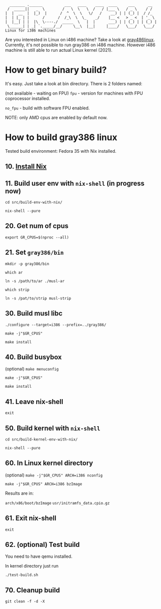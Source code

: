 ```
  _______ .______          ___   ____    ____  ____     ___      __   
 /  _____||   _  \        /   \  \   \  /   / |___ \   / _ \    / /   
|  |  __  |  |_)  |      /  ^  \  \   \/   /    __) | | (_) |  / /_   
|  | |_ | |      /      /  /_\  \  \_    _/    |__ <   > _ <  | '_ \  
|  |__| | |  |\  \----./  _____  \   |  |      ___) | | (_) | | (_) | 
 \______| | _| `._____/__/     \__\  |__|     |____/   \___/   \___/  
Linux for i386 machines
```

Are you interested in Linux on i486 machine? Take a look at [gray486linux](https://github.com/marmolak/gray486linux). Currently, it's not possible to run gray386 on i486 machine. However i486
machine is still able to run actual Linux kernel (2021).


How to get binary build?
========================
It's easy. Just take a look at bin directory. There is 2 folders named:

(not available - waiting on FPU) `fpu` - version for machines with FPU coprocessor installed.

`no_fpu` - build with software FPU enabled.

NOTE: only AMD cpus are enabled by default now.


How to build gray386 linux
==========================

Tested build environment:
Fedora 35 with Nix installed.

**10.** [Install Nix](https://nixos.org/manual/nix/stable/#sect-multi-user-installation)
-------------------

**11.** Build user env with `nix-shell` (in progress now)
---------------------------------------

`cd src/build-env-with-nix/`

`nix-shell --pure`

**20.** Get num of cpus
-----------------------

`export GR_CPUS=$(nproc --all)`

**21.** Set `gray386/bin`
-------------------------

`mkdir -p gray386/bin`

`which ar`

`ln -s /path/to/ar ./musl-ar`

`which strip`

`ln -s /pat/to/strip musl-strip`


**30.** Build musl libc
-----------------------

`./configure --target=i386 --prefix=../gray386/`

`make -j"$GR_CPUS"`

`make install`

**40.** Build busybox
---------------------

(optional) `make menuconfig`

`make -j"$GR_CPUS"`

`make install`

**41.** Leave nix-shell
-----------------------

`exit`

**50.** Build kernel with `nix-shell`
-------------------------------------

`cd src/build-kernel-env-with-nix/`

`nix-shell --pure`

**60.** In Linux kernel directory
---------------------------------

(optional) `make -j"$GR_CPUS" ARCH=i386 nconfig`

`make -j"$GR_CPUS" ARCH=i386 bzImage`

Results are in:

`arch/x86/boot/bzImage`
`usr/initramfs_data.cpio.gz`

**61.** Exit nix-shell
----------------------

`exit`

**62.** (optional) Test build
-----------------------------

You need to have qemu installed.

In kernel directory just run

`./test-build.sh`


**70.** Cleanup build
---------------------

`git clean -f -d -X`
